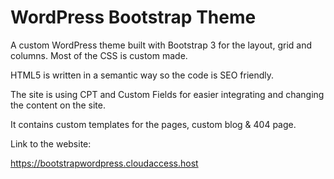 # WordPress Bootstrap Theme

A custom WordPress theme built with Bootstrap 3 for the layout, grid and columns. Most of the CSS is custom made.

HTML5 is written in a semantic way so the code is SEO friendly.

The site is using CPT and Custom Fields for easier integrating and changing the content on the site.

It contains custom templates for the pages, custom blog & 404 page.

Link to the website:

https://bootstrapwordpress.cloudaccess.host
